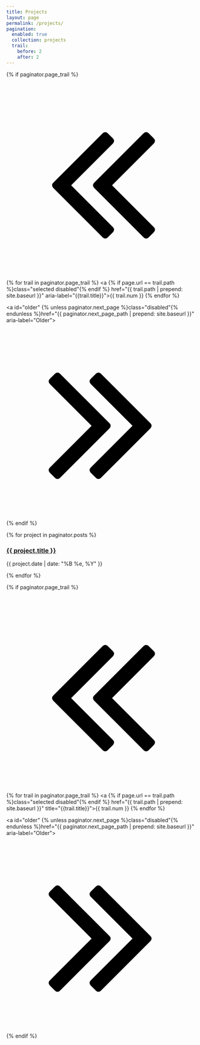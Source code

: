 ```yaml
---
title: Projects
layout: page
permalink: /projects/
pagination:
  enabled: true
  collection: projects
  trail:
    before: 2
    after: 2
---
```

<link rel="stylesheet" href="/assets/page.css">

{% if paginator.page_trail %}
<nav id="trail">
  <a id="newer" {% unless paginator.previous_page %}class="disabled"{% endunless %} href="{{ paginator.previous_page_path | prepend: site.baseurl }}" aria-label="Newer">
    <svg width="1792" height="1792" viewBox="0 0 1792 1792" xmlns="http://www.w3.org/2000/svg"><path d="M1011 1376q0 13-10 23l-50 50q-10 10-23 10t-23-10l-466-466q-10-10-10-23t10-23l466-466q10-10 23-10t23 10l50 50q10 10 10 23t-10 23l-393 393 393 393q10 10 10 23zm384 0q0 13-10 23l-50 50q-10 10-23 10t-23-10l-466-466q-10-10-10-23t10-23l466-466q10-10 23-10t23 10l50 50q10 10 10 23t-10 23l-393 393 393 393q10 10 10 23z"/></svg>
  </a>
  
  {% for trail in paginator.page_trail %}
    <a {% if page.url == trail.path %}class="selected disabled"{% endif %} href="{{ trail.path | prepend: site.baseurl }}" aria-label="{{trail.title}}">{{ trail.num }}</a>
  {% endfor %}
  
  <a id="older" {% unless paginator.next_page %}class="disabled"{% endunless %}href="{{ paginator.next_page_path | prepend: site.baseurl }}" aria-label="Older">
    <svg width="1792" height="1792" viewBox="0 0 1792 1792" xmlns="http://www.w3.org/2000/svg"><path d="M979 960q0 13-10 23l-466 466q-10 10-23 10t-23-10l-50-50q-10-10-10-23t10-23l393-393-393-393q-10-10-10-23t10-23l50-50q10-10 23-10t23 10l466 466q10 10 10 23zm384 0q0 13-10 23l-466 466q-10 10-23 10t-23-10l-50-50q-10-10-10-23t10-23l393-393-393-393q-10-10-10-23t10-23l50-50q10-10 23-10t23 10l466 466q10 10 10 23z"/></svg>
  </a>
</nav>
{% endif %}


{% for project in paginator.posts %}
<div class="item">
  <h3><a href="{{ project.url }}">{{ project.title }}</a></h3>
  <p>{{ project.date | date: "%B %e, %Y" }}</p>
</div>
{% endfor %}


{% if paginator.page_trail %}
<nav id="trail">
  <a id="newer" {% unless paginator.previous_page %}class="disabled"{% endunless %} href="{{ paginator.previous_page_path | prepend: site.baseurl }}" aria-label="Newer">
    <svg width="1792" height="1792" viewBox="0 0 1792 1792" xmlns="http://www.w3.org/2000/svg"><path d="M1011 1376q0 13-10 23l-50 50q-10 10-23 10t-23-10l-466-466q-10-10-10-23t10-23l466-466q10-10 23-10t23 10l50 50q10 10 10 23t-10 23l-393 393 393 393q10 10 10 23zm384 0q0 13-10 23l-50 50q-10 10-23 10t-23-10l-466-466q-10-10-10-23t10-23l466-466q10-10 23-10t23 10l50 50q10 10 10 23t-10 23l-393 393 393 393q10 10 10 23z"/></svg>
  </a>
  
  {% for trail in paginator.page_trail %}
    <a {% if page.url == trail.path %}class="selected disabled"{% endif %} href="{{ trail.path | prepend: site.baseurl }}" title="{{trail.title}}">{{ trail.num }}</a>
  {% endfor %}
  
  <a id="older" {% unless paginator.next_page %}class="disabled"{% endunless %}href="{{ paginator.next_page_path | prepend: site.baseurl }}" aria-label="Older">
    <svg width="1792" height="1792" viewBox="0 0 1792 1792" xmlns="http://www.w3.org/2000/svg"><path d="M979 960q0 13-10 23l-466 466q-10 10-23 10t-23-10l-50-50q-10-10-10-23t10-23l393-393-393-393q-10-10-10-23t10-23l50-50q10-10 23-10t23 10l466 466q10 10 10 23zm384 0q0 13-10 23l-466 466q-10 10-23 10t-23-10l-50-50q-10-10-10-23t10-23l393-393-393-393q-10-10-10-23t10-23l50-50q10-10 23-10t23 10l466 466q10 10 10 23z"/></svg>
  </a>
</nav>
{% endif %}
